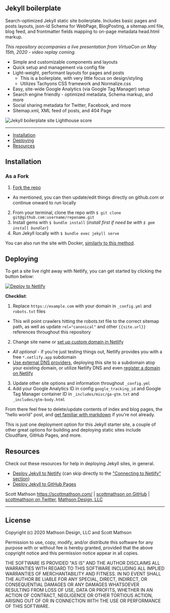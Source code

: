 ## Jekyll boilerplate

Search-optimized Jekyll static site boilerplate. Includes basic pages and posts layouts, json-ld Schema for WebPage, BlogPosting, a sitemap.xml file, blog feed, and frontmatter fields mapping to on-page metadata head.html markup.

_This repository accompanies a live presentation from VirtuaCon on May 15th, 2020 - video replay coming._

- Simple and customizable components and layouts
- Quick setup and management via config file
- Light-weight, performant layouts for pages and posts
  - This is a boilerplate, with very little focus on design/styling
  - Utilizes Tachyons CSS framework and Normalize.css
- Easy, site-wide Google Analytics (via Google Tag Manager) setup
- Search engine friendly - optimized metadata, Schema markup, and more
- Social sharing metadata for Twitter, Facebook, and more
- Sitemap.xml, XML feed of posts, and 404 Page

![Jekyll boilerplate site Lighthouse score](https://virtuacon.scottmathson.com/assets/images/jekyll-lighthouse-score-live.png)

---

- [Installation](#installation)
- [Deploying](#deploying)
- [Resources](#resources)

## Installation

### As a Fork

1. [Fork the repo](https://github.com/scottmathson/virtuacon-jekyll-boilerplate#fork-destination-box)
  - As mentioned, you can then update/edit things directly on github.com or continue onward to run locally
2. From your terminal, clone the repo with `$ git clone git@github.com:username/reponame.git`
3. Install gems with `$ bundle install` (_install first if need be with `$ gem install bundler`_)
4. Run Jekyll locally with `$ bundle exec jekyll serve`

You can also run the site with Docker, [similarly to this method](https://github.com/scottmathson/simpol-theme#installation).

## Deploying

To get a site live right away with Netlify, you can get started by clicking the button below: 

[![Deploy to Netlify](https://www.netlify.com/img/deploy/button.svg)](https://app.netlify.com/start/deploy?repository=https://github.com/scottmathson/virtuacon-jekyll-boilerplate?utm_source=github&utm_medium=virtuacon-jekyll&utm_campaign=scottmathson)

**Checklist**:

1. Replace `https://example.com` with your domain in `_config.yml` and `robots.txt` files
  - This will point crawlers hitting the robots.txt file to the correct sitemap path, as well as update `rel="canonical"` and other `{{site.url}}` references throughout this repository
2. Change site name or [set up custom domain in Netlify](https://docs.netlify.com/domains-https/custom-domains/?utm_source=github&utm_medium=virtuacon-jekyll&utm_campaign=scottmathson)
  - _All optional_ - if you're just testing things out, Netlify provides you with a free `*.netlify.app` subdomain
  - [Use external DNS providers](https://docs.netlify.com/domains-https/custom-domains/configure-external-dns/?utm_source=github&utm_medium=virtuacon-jekyll&utm_campaign=scottmathson#configure-a-subdomain), deploying this site to a subdomain atop your existing domain, or utilize Netlify DNS and even [register a domain on Netlify](https://docs.netlify.com/domains-https/netlify-dns/domain-registration/?utm_source=github&utm_medium=virtuacon-jekyll&utm_campaign=scottmathson)
3. Update other site options and information throughout `_config.yml`
4. Add your Google Analytics ID in config `google_tracking_id` and Google Tag Manager container ID in `_includes/misc/ga-gtm.txt` and `_includes/gtm-body.html`

From there feel free to delete/update contents of index and blog pages, the "hello world" post, and [get familiar with markdown](https://scottmathson.com/blog/2017/04/15/markdown-overview-blogging-with-jekyll/?ref=virtuacon) if you're not already.

This is just one deployment option for this Jekyll starter site, a couple of other great options for building and deploying static sites include Cloudflare, GitHub Pages, and more.

## Resources

Check out these resources for help in deploying Jekyll sites, in general.

- [Deploy Jekyll to Netlify](https://www.netlify.com/blog/2015/10/28/a-step-by-step-guide-jekyll-3.0-on-netlify/?utm_source=github&utm_medium=virtuacon-jekyll&utm_campaign=scottmathson) (can skip directly to the ["Connecting to Netlify" section](https://www.netlify.com/blog/2015/10/28/a-step-by-step-guide-jekyll-3.0-on-netlify/?utm_source=github&utm_medium=virtuacon-jekyll&utm_campaign=scottmathson#connecting-to-netlify))
- [Deploy Jekyll to GitHub Pages](https://jekyllrb.com/docs/github-pages/)

Scott Mathson <https://scottmathson.com/> | [scottmathson on GitHub](https://github.com/scottmathson) | [scottmathson on Twitter](https://twitter.com/scottmathson), [Mathson Design, LLC](https://mathsondesignco.com/)

---

## License

Copyright (c) 2020 Mathson Design, LLC and Scott Mathson

Permission to use, copy, modify, and/or distribute this software for any purpose with or without fee is hereby granted, provided that the above copyright notice and this permission notice appear in all copies.

THE SOFTWARE IS PROVIDED "AS IS" AND THE AUTHOR DISCLAIMS ALL WARRANTIES WITH REGARD TO THIS SOFTWARE INCLUDING ALL IMPLIED WARRANTIES OF MERCHANTABILITY AND FITNESS. IN NO EVENT SHALL THE AUTHOR BE LIABLE FOR ANY SPECIAL, DIRECT, INDIRECT, OR CONSEQUENTIAL DAMAGES OR ANY DAMAGES WHATSOEVER RESULTING FROM LOSS OF USE, DATA OR PROFITS, WHETHER IN AN ACTION OF CONTRACT, NEGLIGENCE OR OTHER TORTIOUS ACTION, ARISING OUT OF OR IN CONNECTION WITH THE USE OR PERFORMANCE OF THIS SOFTWARE.